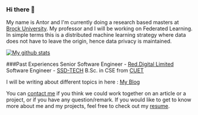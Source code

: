### Hi there 👋

My name is Antor and I'm currently doing a research based masters at [Brock University](https://brocku.ca/). My professor and I will be working on Federated Learning. In simple terms this is a distributed machine learning strategy where data does not have to leave the origin, hence data privacy is maintained.

<!-- GitHub Readme Stats -->
[![My github stats](https://github-readme-stats.vercel.app/api?username=MahmudAntor&show_icons=true&theme=radical)](https://github.com/MahmudAntor)
<!-- End -->

###Past Experiences
Senior Software Engineer - [Red.Digital Limited](https://www.reddotdigitalit.com/)
Software Engineer - [SSD-TECH](https://ssd-tech.io/)
B.Sc. in CSE from [CUET](https://www.cuet.ac.bd/)

I will be writing about different topics in here : [My Blog](https://MahmudAntor.github.io/)
 

You can [contact me](mailto:antor.mahmud96@gmail.com) if you think we could work together on an article or a project, or if you have any question/remark. If you would like to get to know more about me and my projects, feel free to check out my [resume](https://www.linkedin.com/in/antor-mahmud/).
